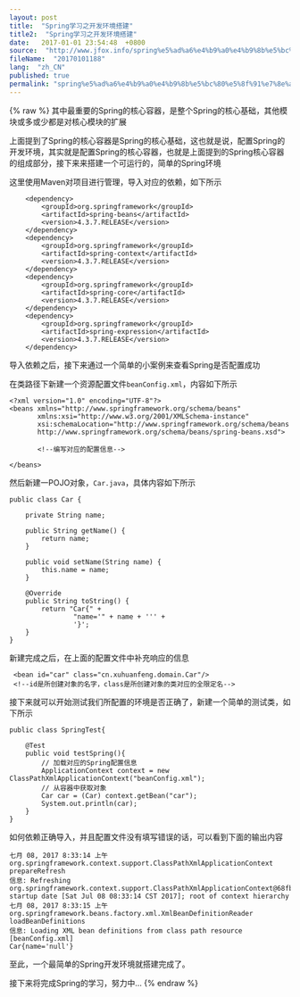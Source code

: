 ```yaml
---
layout: post
title:  "Spring学习之开发环境搭建"
title2:  "Spring学习之开发环境搭建"
date:   2017-01-01 23:54:48  +0800
source:  "http://www.jfox.info/spring%e5%ad%a6%e4%b9%a0%e4%b9%8b%e5%bc%80%e5%8f%91%e7%8e%af%e5%a2%83%e6%90%ad%e5%bb%ba.html"
fileName:  "20170101188"
lang:  "zh_CN"
published: true
permalink: "spring%e5%ad%a6%e4%b9%a0%e4%b9%8b%e5%bc%80%e5%8f%91%e7%8e%af%e5%a2%83%e6%90%ad%e5%bb%ba.html"
---
```

{% raw %}
其中最重要的Spring的核心容器，是整个Spring的核心基础，其他模块或多或少都是对核心模块的扩展

上面提到了Spring的核心容器是Spring的核心基础，这也就是说，配置Spring的开发环境，其实就是配置Spring的核心容器，也就是上面提到的Spring核心容器的组成部分，接下来来搭建一个可运行的，简单的Spring环境

这里使用Maven对项目进行管理，导入对应的依赖，如下所示

        <dependency>
            <groupId>org.springframework</groupId>
            <artifactId>spring-beans</artifactId>
            <version>4.3.7.RELEASE</version>
        </dependency>
        <dependency>
            <groupId>org.springframework</groupId>
            <artifactId>spring-context</artifactId>
            <version>4.3.7.RELEASE</version>
        </dependency>
        <dependency>
            <groupId>org.springframework</groupId>
            <artifactId>spring-core</artifactId>
            <version>4.3.7.RELEASE</version>
        </dependency>
        <dependency>
            <groupId>org.springframework</groupId>
            <artifactId>spring-expression</artifactId>
            <version>4.3.7.RELEASE</version>
        </dependency>

导入依赖之后，接下来通过一个简单的小案例来查看Spring是否配置成功

在类路径下新建一个资源配置文件`beanConfig.xml`，内容如下所示

    <?xml version="1.0" encoding="UTF-8"?>
    <beans xmlns="http://www.springframework.org/schema/beans"
           xmlns:xsi="http://www.w3.org/2001/XMLSchema-instance" 
           xsi:schemaLocation="http://www.springframework.org/schema/beans 
           http://www.springframework.org/schema/beans/spring-beans.xsd">
    
           <!--编写对应的配置信息-->
    
    </beans>

然后新建一POJO对象，`Car.java`，具体内容如下所示

    public class Car {
    
        private String name;
    
        public String getName() {
            return name;
        }
    
        public void setName(String name) {
            this.name = name;
        }
    
        @Override
        public String toString() {
            return "Car{" +
                    "name='" + name + ''' +
                    '}';
        }
    }

新建完成之后，在上面的配置文件中补充响应的信息

     <bean id="car" class="cn.xuhuanfeng.domain.Car"/>
     <!--id是所创建对象的名字，class是所创建对象的类对应的全限定名-->

接下来就可以开始测试我们所配置的环境是否正确了，新建一个简单的测试类，如下所示

    public class SpringTest{
    
        @Test
        public void testSpring(){
            // 加载对应的Spring配置信息
            ApplicationContext context = new ClassPathXmlApplicationContext("beanConfig.xml");
            // 从容器中获取对象
            Car car = (Car) context.getBean("car");
            System.out.println(car);
        }
    }

如何依赖正确导入，并且配置文件没有填写错误的话，可以看到下面的输出内容

    七月 08, 2017 8:33:14 上午 org.springframework.context.support.ClassPathXmlApplicationContext prepareRefresh
    信息: Refreshing org.springframework.context.support.ClassPathXmlApplicationContext@68fb2c38: startup date [Sat Jul 08 08:33:14 CST 2017]; root of context hierarchy
    七月 08, 2017 8:33:15 上午 org.springframework.beans.factory.xml.XmlBeanDefinitionReader loadBeanDefinitions
    信息: Loading XML bean definitions from class path resource [beanConfig.xml]
    Car{name='null'}

至此，一个最简单的Spring开发环境就搭建完成了。

接下来将完成Spring的学习，努力中…
{% endraw %}